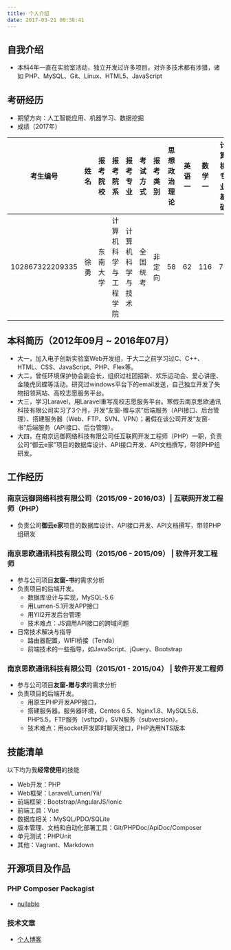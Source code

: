 ```yaml
---
title: 个人介绍
date: 2017-03-21 00:38:41
---
```


## 自我介绍

- 本科4年一直在实验室活动，独立开发过许多项目。对许多技术都有涉猎，诸如 PHP、MySQL、Git、Linux、HTML5、JavaScript

## 考研经历

- 期望方向：人工智能应用、机器学习、数据挖掘
- 成绩（2017年）

| 考生编号 | 姓名 | 报考院校 | 报考院系 | 报考专业 | 考试方式 | 报考类别 | 思想政治理论 | 英语一 | 数学一 | 计算机专业基础 | 总分 | 专业排名 | 
|:--------:|:----:|:--------:|:--------:|:--------:|:--------:|:--------:|:------------:|:------:|:------:|:--------------:|:----:|:--------:|
|102867322209335 | 徐勇 | 东南大学 | 计算机科学与工程学院 | 计算机科学与技术 | 全国统考 | 非定向 | 58 | 62 | 116 | 70 | 306 | 193 | 

## 本科简历（2012年09月 ~ 2016年07月）

- 大一，加入电子创新实验室Web开发组，于大二之前学习过C、C++、HTML、CSS、JavaScript、PHP、Flex等。
- 大二，曾任环境保护协会副会长，组织过社团招新、欢乐运动会、爱心讲座、金陵虎凤蝶等活动。研究过windows平台下的email发送，自己独立开发了失物招领网站、高校志愿服务平台。
- 大三，学习Laravel，用Laravel重写高校志愿服务平台。寒假去南京思欧通讯科技有限公司实习了3个月，开发“友窗-赠与求”后端服务（API接口、后台管理）、搭建服务器（Web、FTP、SVN、VPN）；暑假在该公司开发“友窗-书”后端服务（API接口、后台管理）。
- 大四，在南京远御网络科技有限公司任互联网开发工程师（PHP）一职，负责公司“御云e家”项目的数据库设计、API接口开发、API文档撰写，带领PHP组研发。


## 工作经历

### 南京远御网络科技有限公司（2015/09 - 2016/03）| 互联网开发工程师（PHP）

- 负责公司**御云e家**项目的数据库设计、API接口开发、API文档撰写，带领PHP组研发

### 南京思欧通讯科技有限公司（2015/06 - 2015/09） | 软件开发工程师

- 参与公司项目**友窗-书**的需求分析
- 负责项目的后端开发。
    - 数据库设计与实现，MySQL-5.6
    - 用Lumen-5.1开发APP接口
    - 用YII2开发后台管理
    - 技术难点：JS调用API接口的跨域问题
- 日常技术解决与指导
    - 路由器配置，WIFI桥接（Tenda）
    - 前端技术的一些指导，如JavaScript、jQuery、Bootstrap

### 南京思欧通讯科技有限公司（2015/01 - 2015/04） | 软件开发工程师

- 参与公司项目**友窗-赠与求**的需求分析
- 负责项目的后端开发。
    - 用原生PHP开发APP接口，
    - 搭建服务器。服务器环境，Centos 6.5、Nginx1.8、MySQL5.6、PHP5.5，FTP服务（vsftpd），SVN服务（subversion）。
    - 技术难点：用socket开发即时聊天接口，PHP选用NTS版本

## 技能清单

以下均为我**经常使用**的技能

- Web开发：PHP
- Web框架：Laravel/Lumen/Yii/
- 前端框架：Bootstrap/AngularJS/Ionic
- 前端工具：Vue
- 数据库相关：MySQL/PDO/SQLite
- 版本管理、文档和自动化部署工具：Git/PHPDoc/ApiDoc/Composer
- 单元测试：PHPUnit
- 其他：Vagrant、Markdown

## 开源项目及作品

### PHP Composer Packagist

- [nullable](https://packagist.org/packages/xiyusullos/nullable)

### 技术文章

- [个人博客](http://blog.xy-jit.cc)
